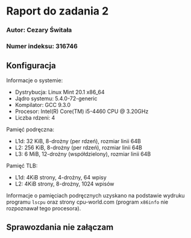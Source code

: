 # Raport do zadania 2

### Autor: Cezary Świtała
### Numer indeksu: 316746

Konfiguracja
---

Informacje o systemie:

 * Dystrybucja: Linux Mint 20.1 x86_64
 * Jądro systemu: 5.4.0-72-generic
 * Kompilator: GCC 9.3.0
 * Procesor: Intel(R) Core(TM) i5-4460  CPU @ 3.20GHz
 * Liczba rdzeni: 4

Pamięć podręczna:

 * L1d: 32 KiB, 8-drożny (per rdzeń), rozmiar linii 64B
 * L2: 256 KiB, 8-drożny (per rdzeń), rozmiar linii 64B
 * L3: 6 MiB, 12-drożny (współdzielony), rozmiar linii 64B

Pamięć TLB:

 * L1d: 4KiB strony, 4-drożny, 64 wpisy
 * L2: 4KiB strony, 8-drożny, 1024 wpisów

Informacje o pamięciach podręcznych uzyskano na podstawie wydruku programu
`lscpu` oraz strony cpu-world.com (program `x86info` nie rozpoznawał tego procesora).

## Sprawozdania nie załączam
